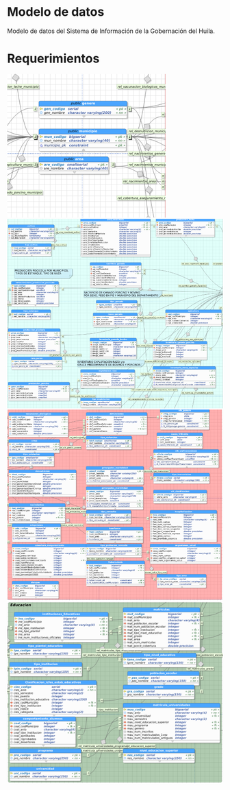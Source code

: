 # Modelo de datos

Modelo de datos del Sistema de Información de la Gobernación del Huila.

# Requerimientos

![](/img/Publicas.png)
![](/img/Agricultura.png)
![](/img/Salud.png)
![](/img/Educacion.png)